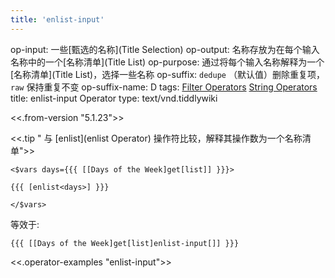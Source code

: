 ```yaml
---
title: 'enlist-input'
---
```


op-input: 一些[甄选的名称](Title Selection)
op-output: 名称存放为在每个输入名称中的一个[名称清单](Title List)
op-purpose: 通过将每个输入名称解释为一个[名称清单](Title List)，选择一些名称
op-suffix: `dedupe` （默认值）删除重复项， `raw` 保持重复不变
op-suffix-name: D
tags: [Filter Operators](#Filter%20Operators) [String Operators](#String%20Operators)
title: enlist-input Operator
type: text/vnd.tiddlywiki

<<.from-version "5.1.23">>

<<.tip " 与 [enlist](enlist Operator) 操作符比较，解释其操作数为一个名称清单">>

```
<$vars days={{{ [[Days of the Week]get[list]] }}}>

{{{ [enlist<days>] }}}

</$vars>
```

等效于:

```
{{{ [[Days of the Week]get[list]enlist-input[]] }}}
```

<<.operator-examples "enlist-input">>
